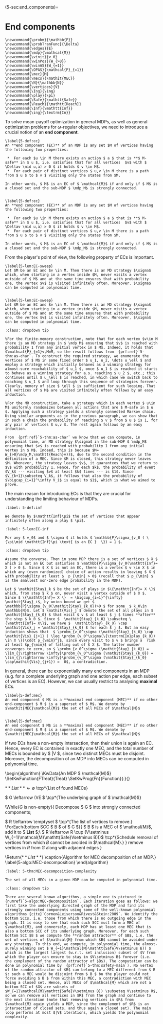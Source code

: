 (5-sec:end_components)=
# End components


```{math}
\newcommand{\probm}{\mathbb{P}}
\newcommand{\probTranFunc}{\Delta}
\newcommand{\edges}{E}
\newcommand{\mdp}{\mathcal{M}}
\newcommand{\vinit}{v_0}
\newcommand{\winPos}{W_{>0}}
\newcommand{\winAS}{W_{=1}}
\newcommand{\OPAS}{\mathcal{P}_{=1}}
\newcommand{\mec}{M}
\newcommand{\mecs}{\mathit{MEC}}
\newcommand{\N}{\mathbb{N}}
\newcommand{\vertices}{V}
\newcommand{\Ing}{\ing}
\newcommand{\play}{\pi}
\newcommand{\Safe}{\mathtt{Safe}}
\newcommand{\Reach}{\mathtt{Reach}}
\newcommand{\Inf}{\mathtt{Inf}}
\newcommand{\ing}{\textrm{In}}
```

To solve mean-payoff optimization in general MDPs, as well as general optimization problems for $\omega$-regular objectives, we need to introduce a crucial notion of an **end component**.

````{prf:definition} NEEDS TITLE AND LABEL 
\label{5-def:ec}
An **end component (EC)** of an MDP is any set $M of vertices having the following two properties:

 *  For each $u \in M there exists an action $ a $ that is **$ M-safe** in $ u $, i.e. satisfies that for all vertices  $v$ with $ \Deltav \mid u,a) > 0 $ it holds $ v \in M$.
 *  For each pair of distinct vertices $ u,v \in M there is a path from $ u $ to $ v $ visiting only the states from $M.

In other words, $ M$ is an EC of $ \mathcal{M}$ if and only if $ M$ is a closed set and the sub-MDP $ \mdp_M$ is strongly connected. 
 

\label{5-def:ec}
An **end component (EC)** of an MDP is any set $M of vertices having the following two properties:

 *  For each $u \in M there exists an action $ a $ that is **$ M-safe** in $ u $, i.e. satisfies that for all vertices  $v$ with $ \Deltav \mid u,a) > 0 $ it holds $ v \in M$.
 *  For each pair of distinct vertices $ u,v \in M there is a path from $ u $ to $ v $ visiting only the states from $M.

In other words, $ M$ is an EC of $ \mathcal{M}$ if and only if $ M$ is a closed set and the sub-MDP $ \mdp_M$ is strongly connected. 

````



From the player's point of view, the following property of ECs is important.

````{prf:lemma} NEEDS TITLE AND LABEL 
\label{5-lem:EC-sweep}
Let $M be an EC and $v \in M. Then there is an MD strategy $\sigma$ which, when starting in a vertex inside $M, never visits a vertex outside of $ M$ and at the same time ensures that with probability one, the vertex $v$ is visited infinitely often. Moreover, $\sigma$ can be computed in polynomial time.
 

\label{5-lem:EC-sweep}
Let $M be an EC and $v \in M. Then there is an MD strategy $\sigma$ which, when starting in a vertex inside $M, never visits a vertex outside of $ M$ and at the same time ensures that with probability one, the vertex $v$ is visited infinitely often. Moreover, $\sigma$ can be computed in polynomial time.

````

````{admonition} Proof
:class: dropdown tip

%For the finite-memory construction, note that for each vertex $v\in M there is an MD strategy in $ \mdp_M$ ensuring that $v$ is reached with probability 1 from any initial vertex in $ M$. Indeed, it holds that  $\mathcal{P}_{=1}v,M=M, so the result follows from  {prf:ref}`5-thm:as-char`. To construct the required strategy, we enumerate the vertices of $ M$ in some fixed order $ u_1, u_2, \dots u_\ell $ and employ a strategy which initially behaves as a winning strategy for almost-sure reachability of $ u_1 $, once $ u_1 $ is reached it starts to behave as a winning strategy for a.s. reaching $ u_2 $, etc.; this continues until $ u_\ell $ is reached, in which case we switch back to reaching $ u_1 $ and loop through this sequence of strategies forever. Clearly, memory of size $ \ell $ is sufficient for such looping. That all vertices of $ M$ are visited infinitely often follows by an easy induction.

%For the MR construction, take a strategy which in each vertex $ u\in M$ uniformly randomizes between all actions that are $ M-safe in $ u $. Applying such a strategy yields a strongly connected Markov chain. Using similar arguments as in the previous paragraph, we can show that in such a chain the probability of reaching $ v $ from $ u $ is 1, for any pair of vertices $ u,v $. The rest again follows by an easy induction. 

From  {prf:ref}`5-thm:as-char` we know that we can compute, in polynomial time, an MD strategy $\sigma$ in the sub-MDP $ \mdp_M$ ensuring that $v$ is reached with probability 1 from any initial vertex in $ M$. Indeed, this is because $M= W_{>0}\mdp_M,\mathtt{Reach}v))$, due to the second condition in the definition of a MEC. Since $M is closed, this strategy never leaves $M. Whenever, the strategy leaves $v$, it guarantees that we return to $v$ with probability 1. Hence, for each $k$, the probability of event $V_k$ --- visiting $v$ at least $k$ times --- is $1$. Since $V_{k+1}\subseteq V_k$, it follows that also the probability of $\bigcap_{i=1}^\infty V_i$ is equal to $1$, which is what we aimed to prove.

````

The main reason for introducing ECs is that they are crucial for understanding the limiting behaviour of MDPs.

````{prf:definition} NEEDS TITLE 5-def:inf
:label: 5-def:inf

We denote by $\mathtt{Inf}\pi$ the set of vertices that appear infinitely often along a play $ \pi$.

````


````{prf:lemma} NEEDS TITLE 5-lem:EC-inf
:label: 5-lem:EC-inf

For any $ v_0$ and $ \sigma $ it holds $ \mathbb{P}\sigma_{v_0 ( \{\pi\mid \mathtt{Inf}\pi \text{ is an EC }  \}) = 1 $. 

````

````{admonition} Proof
:class: dropdown tip

Assume the converse. Then in some MDP there is a set of vertices $ X $ which is not an EC but satisfies $ \mathbb{P}\sigma_{v_0(\mathtt{Inf}= X ) > 0 $. Since $ X $ is not an EC, there is a vertex $ v \in X $ in which any (even randomized) choice of action results in leaving $ X $ with probability at least $  p_{\min} > 0$ (recall that $ p_{\min} $ is the smallest non-zero edge probability in the MDP).

Let $ \mathit{Stay}_k $ be the set of plays in $\{\mathtt{Inf}= X \}$ which, from step $ k $ on, never visit a vertex outside of $ X $. Since $ \{\mathtt{Inf}= X \}  = \bigcup_{i=1}^{\infty} \mathit{Stay}_i$, by union bound we get $ \mathbb{P}\sigma_{v_0(\mathit{Stay}_{k_0})>0 $ for some  $ k_0\in \mathbb{N}$. Let $ \mathit{Vis}_j $ denote the set of all plays in $ \mathit{Stay}_{k_0} $ that visit $ v $ at least $ j $ times **after** the step $ k_0 $. Since $  \mathit{Stay}_{k_0} \subseteq \{\mathtt{Inf}= X\}$, we have $  \mathit{Stay}_{k_0} \cap \mathit{Vis}_j = \mathit{Stay}_{k_0} $ for each $ j $. But an easy induction shows that  $ \probm_{v_0^\sigma (\mathit{Stay}_{k_0} \cap \mathit{Vis}_{j+1} ) \leq \probm_{v_0^\sigma(\{\textrm{In}play_{k_0}) \in X \})\cdot p_{\min}^j$, since every visit to $ v $ brings a  risk at least $p_{\min}$ of falling out of $ X $. The latter number converges to zero, so $ \probm_{v_0^\sigma (\mathit{Stay}_{k_0}) = \lim_{j\rightarrow \infty}\probm_{v_0^\sigma (\mathit{Stay}_{k_0}) = \lim_{j\rightarrow \infty}\probm_{v_0^\sigma (\mathit{Stay}_{k_0} \cap\mathit{Vis}_{j+1}) =  0$, a contradiction.

````

In general, there can be exponentially many end components in an MDP (e.g. for a complete underlying graph and one action per edge, each subset of vertices is an EC). However, we can usually restrict to analysing **maximal** ECs.

````{prf:definition} NEEDS TITLE AND LABEL 
\label{5-def:mec}
An end component $ M$ is a **maximal end component (MEC)** if no other end-component $ M $ is a superset of $ M$. We denote by $\mathit{MEC}\mathcal{M}$ the set of all MECs of $\mathcal{M}$
 

\label{5-def:mec}
An end component $ M$ is a **maximal end component (MEC)** if no other end-component $ M $ is a superset of $ M$. We denote by $\mathit{MEC}\mathcal{M}$ the set of all MECs of $\mathcal{M}$

````
 

If two ECs have a non-empty intersection, then their union is again an EC. Hence, every EC is contained in exactly one MEC, and the total number of MECs is bounded by $ |V $, since two distinct MECs must be disjoint. Moreover, the decomposition of an MDP into MECs can be computed in polynomial time.

\begin{algorithm}
\KwData{An MDP $ \mathcal{M}$}
\SetKwFunction{FTreat}{Treat}
\SetKwProg{Fn}{Function}{:}{}

$**List** \leftarrow \emptyset$ \tcp*{List of found MECs}

$ G \leftarrow (VE $ \tcp*{The underlying graph of $ \mathcal{M}$} 

\While{$G$ is non-empty}{
Decompose $ G $ into strongly connected components;

$ R \leftarrow \emptyset $ \tcp*{The list of vertices to remove.}
\ForEach{bottom SCC $ B $ of $ G $}{
$ B $ is a MEC of $ \mathcal{M}$, add it to $ **List** $;\\
$ R \leftarrow R \cup (V\setminus W_{=1}\mathcal{M}\mathtt{Safe}Vsetminus B)))$ \tcp*{Schedule removal of vertices from which $B$ cannot be avoided in $\mathcal{M}.}
} 
remove vertices in $R$ from $G$ along with adjacent edges
}


\Return{$**List**$}
\caption{Algorithm for MEC decomposition of an MDP.}
\label{5-algo:MEC-decomposition}
\end{algorithm}

````{prf:theorem} NEEDS TITLE 5-thm:MEC-decomposition-complexity
:label: 5-thm:MEC-decomposition-complexity

The set of all MECs in a given MDP can be computed in polynomial time.

````

````{admonition} Proof
:class: dropdown tip

There are several known algorithms, a simple one is pictured in {numref}`5-algo:MEC-decomposition`. Each iteration goes as follows: we first take the underlying directed graph of the MDP and find its strongly connected components using some of the well-known polynomial algorithms {cite}`Cormen&Leiserson&Rivest&Stein:2009`. We identify the bottom SCCs, i.e. those from which there is no outgoing edge in the graph. It is easy to see that each such SCC must form a MEC of $\mathcal{M}, and conversely, each MDP has at least one MEC that is also a bottom SCC of its underlying graph. Moreover, for each such bottom SCC $B $ we compute the **random attractor** of $B$, i.e. the set of vertices of $\mathcal{M} from which $B$ cannot be avoided under any strategy. To this end, we compute, in polynomial time, the almost-surely winning set $ W_{=1}\mathcal{M}\mathtt{Safe}V\setminus B)) $ which is the largest largest (w.r.t. set inclusion) subset of $V from which the player can ensure to stay in $V\setminus B$ forever (i.e. the complement of the random attractor of $B$). The computation can be done in polynomial time by  {prf:ref}`5-thm:safety-main`). No vertex of the random attractor of $B$ can belong to a MEC different from $ B $: such a MEC would be disjoint from $ B $ bu the player could not force avoiding $ B $ from within this MEC, a contradiction with MEC being a closed set. Hence, all MECs of $\mathcal{M} which are not a bottom SCC of $G$ are subsets of $W_{=1}\mathcal{M}\mathtt{Safe}V\setminus B)) \subseteq V\setminus R$, so we can remove all vertices in $R$ from the graph and continue to the next iteration (note that removing vertices in $R$ from $\mathcal{M} again yields a MDP, since the complement of $R$ is an intersection of closed sets, and thus again a closed set). The main loop performs at most $|V$ iterations, which yields the polynomial complexity.

````

